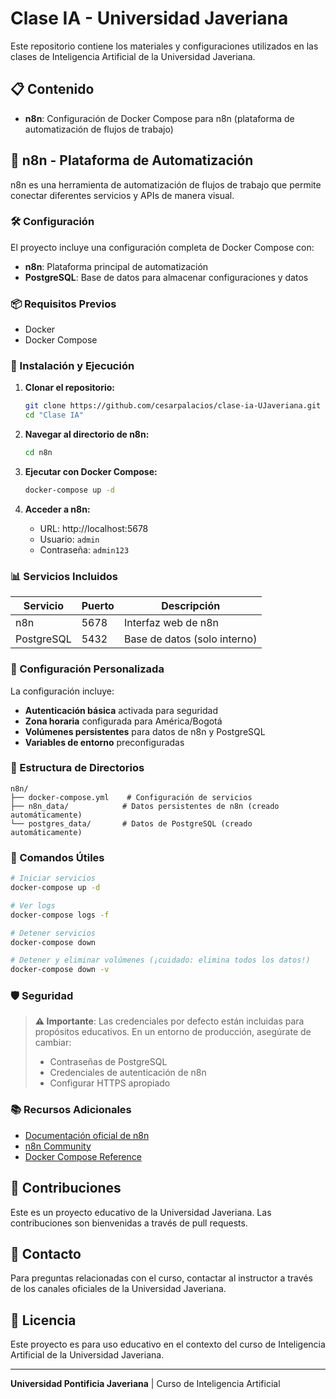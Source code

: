 # Clase IA - Universidad Javeriana

Este repositorio contiene los materiales y configuraciones utilizados en las clases de Inteligencia Artificial de la Universidad Javeriana.

## 📋 Contenido

- **n8n**: Configuración de Docker Compose para n8n (plataforma de automatización de flujos de trabajo)

## 🚀 n8n - Plataforma de Automatización

n8n es una herramienta de automatización de flujos de trabajo que permite conectar diferentes servicios y APIs de manera visual.

### 🛠️ Configuración

El proyecto incluye una configuración completa de Docker Compose con:
- **n8n**: Plataforma principal de automatización
- **PostgreSQL**: Base de datos para almacenar configuraciones y datos

### 📦 Requisitos Previos

- Docker
- Docker Compose

### 🚀 Instalación y Ejecución

1. **Clonar el repositorio:**
   ```bash
   git clone https://github.com/cesarpalacios/clase-ia-UJaveriana.git
   cd "Clase IA"
   ```

2. **Navegar al directorio de n8n:**
   ```bash
   cd n8n
   ```

3. **Ejecutar con Docker Compose:**
   ```bash
   docker-compose up -d
   ```

4. **Acceder a n8n:**
   - URL: http://localhost:5678
   - Usuario: `admin`
   - Contraseña: `admin123`

### 📊 Servicios Incluidos

| Servicio | Puerto | Descripción |
|----------|--------|-------------|
| n8n | 5678 | Interfaz web de n8n |
| PostgreSQL | 5432 | Base de datos (solo interno) |

### 🔧 Configuración Personalizada

La configuración incluye:
- **Autenticación básica** activada para seguridad
- **Zona horaria** configurada para América/Bogotá
- **Volúmenes persistentes** para datos de n8n y PostgreSQL
- **Variables de entorno** preconfiguradas

### 📁 Estructura de Directorios

```
n8n/
├── docker-compose.yml    # Configuración de servicios
├── n8n_data/            # Datos persistentes de n8n (creado automáticamente)
└── postgres_data/       # Datos de PostgreSQL (creado automáticamente)
```

### 🔄 Comandos Útiles

```bash
# Iniciar servicios
docker-compose up -d

# Ver logs
docker-compose logs -f

# Detener servicios
docker-compose down

# Detener y eliminar volúmenes (¡cuidado: elimina todos los datos!)
docker-compose down -v
```

### 🛡️ Seguridad

> **⚠️ Importante**: Las credenciales por defecto están incluidas para propósitos educativos. En un entorno de producción, asegúrate de cambiar:
> - Contraseñas de PostgreSQL
> - Credenciales de autenticación de n8n
> - Configurar HTTPS apropiado

### 📚 Recursos Adicionales

- [Documentación oficial de n8n](https://docs.n8n.io/)
- [n8n Community](https://community.n8n.io/)
- [Docker Compose Reference](https://docs.docker.com/compose/)

## 🤝 Contribuciones

Este es un proyecto educativo de la Universidad Javeriana. Las contribuciones son bienvenidas a través de pull requests.

## 📧 Contacto

Para preguntas relacionadas con el curso, contactar al instructor a través de los canales oficiales de la Universidad Javeriana.

## 📄 Licencia

Este proyecto es para uso educativo en el contexto del curso de Inteligencia Artificial de la Universidad Javeriana.

---

**Universidad Pontificia Javeriana** | Curso de Inteligencia Artificial